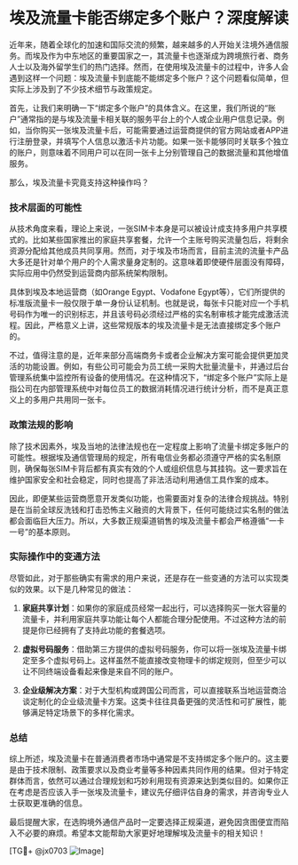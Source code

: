 # 埃及流量卡能否绑定多个账户？深度解读

近年来，随着全球化的加速和国际交流的频繁，越来越多的人开始关注境外通信服务。而埃及作为中东地区的重要国家之一，其流量卡也逐渐成为跨境旅行者、商务人士以及海外留学生们的热门选择。然而，在使用埃及流量卡的过程中，许多人会遇到这样一个问题：埃及流量卡到底能不能绑定多个账户？这个问题看似简单，但实际上涉及到了不少技术细节与政策规定。

首先，让我们来明确一下“绑定多个账户”的具体含义。在这里，我们所说的“账户”通常指的是与埃及流量卡相关联的服务平台上的个人或企业用户信息记录。例如，当你购买一张埃及流量卡后，可能需要通过运营商提供的官方网站或者APP进行注册登录，并填写个人信息以激活卡片功能。如果一张卡能够同时关联多个独立的账户，则意味着不同用户可以在同一张卡上分别管理自己的数据流量和其他增值服务。

那么，埃及流量卡究竟支持这种操作吗？

### 技术层面的可能性

从技术角度来看，理论上来说，一张SIM卡本身是可以被设计成支持多用户共享模式的。比如某些国家推出的家庭共享套餐，允许一个主账号购买流量包后，将剩余资源分配给其他成员共同享用。然而，对于埃及市场而言，目前主流的流量卡产品大多还是针对单个用户的个人需求量身定制的。这意味着即使硬件层面没有障碍，实际应用中仍然受到运营商内部系统架构限制。

具体到埃及本地运营商（如Orange Egypt、Vodafone Egypt等），它们所提供的标准版流量卡一般仅限于单一身份认证机制。也就是说，每张卡只能对应一个手机号码作为唯一的识别标志，并且该号码必须经过严格的实名制审核才能完成激活流程。因此，严格意义上讲，这些常规版本的埃及流量卡是无法直接绑定多个账户的。

不过，值得注意的是，近年来部分高端商务卡或者企业解决方案可能会提供更加灵活的功能设置。例如，有些公司可能会为员工统一采购大批量流量卡，并通过后台管理系统集中监控所有设备的使用情况。在这种情况下，“绑定多个账户”实际上是指公司在内部管理系统中对每位员工的数据消耗情况进行统计分析，而不是真正意义上的多用户共用同一张卡。

### 政策法规的影响

除了技术因素外，埃及当地的法律法规也在一定程度上影响了流量卡绑定多账户的可能性。根据埃及通信管理局的规定，所有电信业务都必须遵守严格的实名制原则，确保每张SIM卡背后都有真实有效的个人或组织信息与其挂钩。这一要求旨在维护国家安全和社会稳定，同时也提高了非法活动利用通信工具作案的成本。

因此，即便某些运营商愿意开发类似功能，也需要面对复杂的法律合规挑战。特别是在当前全球反洗钱和打击恐怖主义融资的大背景下，任何可能绕过实名制的做法都会面临巨大压力。所以，大多数正规渠道销售的埃及流量卡都会严格遵循“一卡一号”的基本原则。

### 实际操作中的变通方法

尽管如此，对于那些确实有需求的用户来说，还是存在一些变通的方法可以实现类似的效果。以下是几种常见的做法：

1. **家庭共享计划**：如果你的家庭成员经常一起出行，可以选择购买一张大容量的流量卡，并利用家庭共享功能让每个人都能合理分配使用。不过这种方法的前提是你已经拥有了支持此功能的套餐选项。

2. **虚拟号码服务**：借助第三方提供的虚拟号码服务，你可以将一张埃及流量卡绑定至多个虚拟号码上。这样虽然不能直接改变物理卡的绑定规则，但至少可以让不同终端设备看起来像是来自不同的账户。

3. **企业级解决方案**：对于大型机构或跨国公司而言，可以直接联系当地运营商洽谈定制化的企业级流量卡方案。这类卡往往具备更强的灵活性和可扩展性，能够满足特定场景下的多样化需求。

### 总结

综上所述，埃及流量卡在普通消费者市场中通常是不支持绑定多个账户的。这主要是由于技术限制、政策要求以及商业考量等多种因素共同作用的结果。但对于特定群体而言，依然可以通过合理规划和巧妙利用现有资源来达到类似目的。如果你正在考虑是否应该入手一张埃及流量卡，建议先仔细评估自身的需求，并咨询专业人士获取更准确的信息。

最后提醒大家，在选购境外通信产品时一定要选择正规渠道，避免因贪图便宜而陷入不必要的麻烦。希望本文能帮助大家更好地理解埃及流量卡的相关知识！

[TG💪+ @jx0703 ![Image](https://github.com/user-attachments/assets/dbca1d08-cadb-493c-b0ec-ad6f7a83f270)]